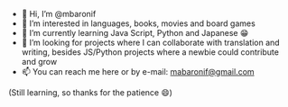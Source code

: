 - 👋 Hi, I’m @mbaronif
- 👀 I’m interested in languages, books, movies and board games
- 🌱 I’m currently learning Java Script, Python and Japanese 😁
- 💞️ I’m looking for projects where I can collaborate with translation and writing, besides JS/Python projects where a newbie could contribute and grow
- 📫 You can reach me here or by e-mail: mabaronif@gmail.com

(Still learning, so thanks for the patience 😄)


<!---
mbaronif/mbaronif is a ✨ special ✨ repository because its `README.md` (this file) appears on your GitHub profile.
You can click the Preview link to take a look at your changes.
--->
